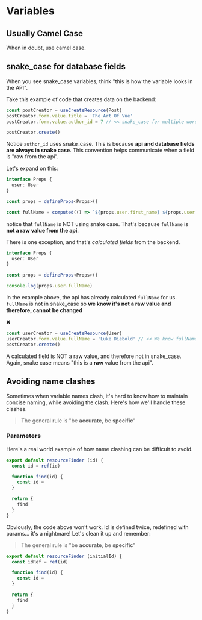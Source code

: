 # Variables

## Usually Camel Case
When in doubt, use camel case.

## snake_case for database fields
When you see snake_case variables, think "this is how the variable looks in the API".

Take this example of code that creates data on the backend:
```ts
const postCreator = useCreateResource(Post)
postCreator.form.value.title = 'The Art Of Vue'
postCreator.form.value.author_id = 7 // << snake_case for multiple words

postCreator.create()
```

Notice `author_id` uses snake_case. This is because **api and database fields are always in snake case**. This convention helps communicate when a field is "raw from the api".

Let's expand on this:
```ts
interface Props {
  user: User
}

const props = defineProps<Props>()

const fullName = computed(() => `${props.user.first_name} ${props.user.last_name}`)
```

notice that `fullName` is NOT using snake case. That's because `fullName` is **not a raw value from the api**.

There is one exception, and that's *calculated fields* from the backend.
```ts
interface Props {
  user: User
}

const props = defineProps<Props>()

console.log(props.user.fullName)
```
In the example above, the api has already calculated `fullName` for us. `fullName` is not in snake_case so **we know it's not a raw value and therefore, cannot be changed**

:x:
```ts
const userCreator = useCreateResource(User)
userCreator.form.value.fullName = 'Luke Diebold' // << We know fullName cannot be changed because it's NOT in snake_case
postCreator.create()
```

A calculated field is NOT a raw value, and therefore not in snake_case. Again, snake case means "this is a **raw** value from the api".

## Avoiding name clashes
Sometimes when variable names clash, it's hard to know how to maintain concise naming, while avoiding the clash. Here's how we'll handle these clashes.

> The general rule is "be **accurate**, be **specific**"

### Parameters
Here's a real world example of how name clashing can be difficult to avoid.

```ts
export default resourceFinder (id) {
  const id = ref(id)

  function find(id) {
    const id = 
  }

  return {
    find
  }
}
```

Obviously, the code above won't work. Id is defined twice, redefined with params... it's a nightmare! Let's clean it up and remember:

> The general rule is "be **accurate**, be **specific**"

```ts
export default resourceFinder (initialId) {
  const idRef = ref(id)

  function find(id) {
    const id = 
  }

  return {
    find
  }
}
```